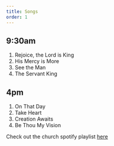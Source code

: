 ```yaml
---
title: Songs
order: 1
---
```


## 9:30am
1. Rejoice, the Lord is King
2. His Mercy is More
3. See the Man
4. The Servant King

## 4pm
1. On That Day
2. Take Heart
3. Creation Awaits
4. Be Thou My Vision

Check out the church spotify playlist [here](https://open.spotify.com/playlist/3gh0ZKXkJBDbNEnZqJJDXj?si=0908aa3f87544643)
